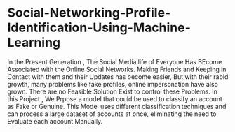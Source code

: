 # Social-Networking-Profile-Identification-Using-Machine-Learning

In the Present Generation , The Social Media life of Everyone Has BEcome Associated with the Online Social Networks.
Making Friends and Keeping in Contact with them and their Updates has become easier, But with their rapid growth, many problems like fake profiles, online impersonation have also grown.
There are no Feasible Solution Exist to control these Problems.
In this Project , We Prpose a model that could be used to classify an account as Fake or Genuine.
This Model uses different classification techniques and can process a large dataset of accounts at once, eliminating the need to Evaluate each account Manually.
